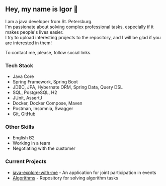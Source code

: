## Hey, my name is Igor 👋
I am a java developer from St. Petersburg.  
I'm passionate about solving complex professional tasks, especially if it makes people's lives easier.  
I try to upload interesting projects to the repository, and I will be glad if you are interested in them!  
  
To contact me, please, follow social links.  

### Tech Stack
*   Java Core 
*   Spring Framework, Spring Boot 
*   JDBC, JPA, Hybernate ORM, Spring Data, Query DSL 
*   SQL, PostgreSQL, H2 
*   JUnit, AssertJ 
*   Docker, Docker Compose, Maven 
*   Postman, Insomnia, Swagger 
*   Git, GitHub

### Other Skills
*   English B2
*   Working in a team
*   Negotiating with the customer
  
### Current Projects 
* [java-explore-with-me](https://github.com/Iregor/java-explore-with-me) - An application for joint participation in events 
* [Algorithms](https://github.com/Iregor/Algorithms) - Repository for solving algorithm tasks 
